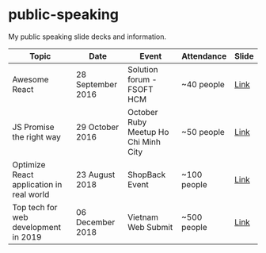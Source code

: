 # public-speaking
My public speaking slide decks and information.

| Topic | Date | Event | Attendance | Slide |
|-------|------|----------|------------|-------|
| Awesome React| 28 September 2016  | Solution forum - FSOFT HCM | ~40 people   | [Link](https://speakerdeck.com/codeaholicguy/awesome-react) |
| JS Promise the right way | 29 October 2016 | October Ruby Meetup Ho Chi Minh City | ~50 people | [Link](https://speakerdeck.com/codeaholicguy/js-promise-the-right-way) |
| Optimize React application in real world | 23 August 2018 | ShopBack Event | ~100 people | [Link](http://bit.ly/codeaholicguy_event23082018) |
| Top tech for web development in 2019 | 06 December 2018 | Vietnam Web Submit | ~500 people | [Link](http://bit.ly/codeaholicguy-vnws2018) |
